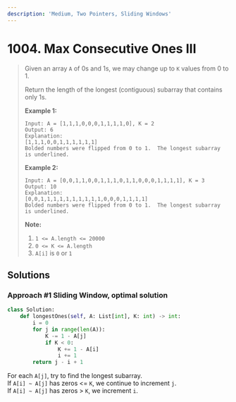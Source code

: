 ```yaml
---
description: 'Medium, Two Pointers, Sliding Windows'
---
```


# 1004. Max Consecutive Ones III

> Given an array `A` of 0s and 1s, we may change up to `K` values from 0 to 1.
>
> Return the length of the longest \(contiguous\) subarray that contains only 1s. 
>
> **Example 1:**
>
> ```text
> Input: A = [1,1,1,0,0,0,1,1,1,1,0], K = 2
> Output: 6
> Explanation: 
> [1,1,1,0,0,1,1,1,1,1,1]
> Bolded numbers were flipped from 0 to 1.  The longest subarray is underlined.
> ```
>
> **Example 2:**
>
> ```text
> Input: A = [0,0,1,1,0,0,1,1,1,0,1,1,0,0,0,1,1,1,1], K = 3
> Output: 10
> Explanation: 
> [0,0,1,1,1,1,1,1,1,1,1,1,0,0,0,1,1,1,1]
> Bolded numbers were flipped from 0 to 1.  The longest subarray is underlined.
> ```
>
> **Note:**
>
> 1. `1 <= A.length <= 20000`
> 2. `0 <= K <= A.length`
> 3. `A[i]` is `0` or `1`

## Solutions

### Approach \#1 Sliding Window, optimal solution

```python
class Solution:
    def longestOnes(self, A: List[int], K: int) -> int:
        i = 0
        for j in range(len(A)):
            K -= 1 - A[j]
            if K < 0:
                K += 1 - A[i]
                i += 1
        return j - i + 1
```

For each `A[j]`, try to find the longest subarray.  
If `A[i] ~ A[j]` has zeros &lt;= `K`, we continue to increment `j`.  
If `A[i] ~ A[j]` has zeros &gt; `K`, we increment `i`.

